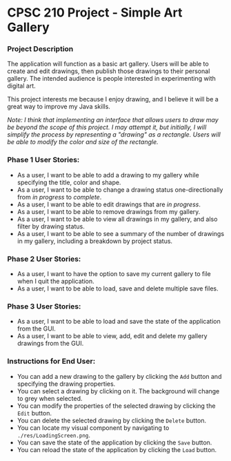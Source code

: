 # CPSC 210 Project - Simple Art Gallery

### Project Description

The application will function as a basic art gallery. Users will be able to create and edit drawings, then publish those drawings to their personal gallery. The intended audience is people interested in experimenting with digital art.

This project interests me because I enjoy drawing, and I believe it will be a great way to improve my Java skills.

*Note: I think that implementing an interface that allows users to draw may be beyond the scope of this project. I may attempt it, but initially, I will simplify the process by representing a "drawing" as a rectangle. Users will be able to modify the color and size of the rectangle.*

### Phase 1 User Stories:
- As a user, I want to be able to add a drawing to my gallery while specifying the title, color and shape.
- As a user, I want to be able to change a drawing status one-directionally from *in progress* to *complete*.
- As a user, I want to be able to edit drawings that are *in progress*.
- As a user, I want to be able to remove drawings from my gallery.
- As a user, I want to be able to view all drawings in my gallery, and also filter by drawing status.
- As a user, I want to be able to see a summary of the number of drawings in my gallery, including a breakdown by project status.

### Phase 2 User Stories:
- As a user, I want to have the option to save my current gallery to file when I quit the application.
- As a user, I want to be able to load, save and delete multiple save files.

### Phase 3 User Stories:
- As a user, I want to be able to load and save the state of the application from the GUI.
- As a user, I want to be able to view, add, edit and delete my gallery drawings from the GUI.

### Instructions for End User:
- You can add a new drawing to the gallery by clicking the `Add` button and specifying the drawing properties.
- You can select a drawing by clicking on it. The background will change to grey when selected.
- You can modify the properties of the selected drawing by clicking the `Edit` button.
- You can delete the selected drawing by clicking the `Delete` button.
- You can locate my visual component by navigating to `./res/LoadingScreen.png`.
- You can save the state of the application by clicking the `Save` button.
- You can reload the state of the application by clicking the `Load` button.
